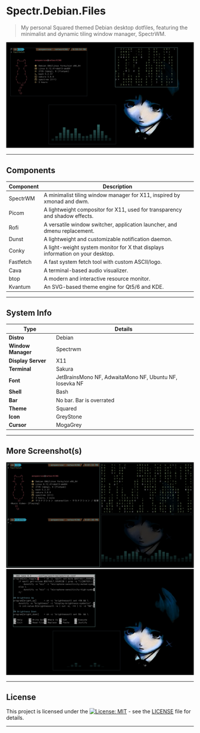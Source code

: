 # Spectr.Debian.Files

> My personal Squared themed Debian desktop dotfiles, featuring the minimalist and dynamic tiling window manager, SpectrWM.

![screenshot](./src/SS1.png)

---
## Components

| Component | Description |
|-----------|-------------|
| SpectrWM  | A minimalist tiling window manager for X11, inspired by xmonad and dwm. |
| Picom     | A lightweight compositor for X11, used for transparency and shadow effects. |
| Rofi      | A versatile window switcher, application launcher, and dmenu replacement. |
| Dunst     | A lightweight and customizable notification daemon. |
| Conky     | A light-weight system monitor for X that displays information on your desktop. |
| Fastfetch | A fast system fetch tool with custom ASCII/logo. |
| Cava      | A terminal-based audio visualizer. |
| btop      | A modern and interactive resource monitor. |
| Kvantum   | An SVG-based theme engine for Qt5/6 and KDE. |

---
## System Info

| Type             | Details                               |
|------------------|---------------------------------------|
| **Distro** | Debian                                |
| **Window Manager**| Spectrwm                              |
| **Display Server**| X11                                   |
| **Terminal** | Sakura                                 |
| **Font** | JetBrainsMono NF, AdwaitaMono NF, Ubuntu NF, Iosevka NF          |
| **Shell** | Bash                                   |
| **Bar** | No bar. Bar is overrated               |
| **Theme** | Squared            |
| **Icon** | GreyStone            |
| **Cursor** | MogaGrey               |

---
## More Screenshot(s)

![screenshot2](./src/SS2.png)
![screenshot3](./src/SS3.png)

---
## License

This project is licensed under the [![License: MIT](https://img.shields.io/badge/License-MIT-yellow.svg)](https://opensource.org/licenses/MIT) - see the [LICENSE](LICENSE) file for details.

---
